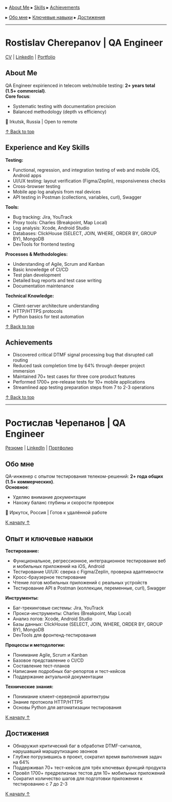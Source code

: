 <a name="table-of-contents"></a> ▸ [About Me](#about-me) ▸ [Skills](#skills) ▸ [Achievements](#achievements)
 
<a name="содержание"></a> ▸ [Обо мне](#обо-мне) ▸ [Ключевые навыки](#ключевые-навыки) ▸ [Достижения](#достижения)  

---

<!-- English version -->
# Rostislav Cherepanov | QA Engineer

[CV](https://drive.google.com/file/d/12Ns-pdOya-e8vJmFqP4o6U9v_lbKxF6h/view?usp=sharing) | [LinkedIn](https://www.linkedin.com/in/webcheriff) | [Portfolio](https://github.com/webcheriff/portfolio/blob/main/Portfolio%20(EN).md)

<a name="about-me"></a>
## About Me
QA Engineer expirienced in telecom web/mobile testing: **2+ years total (1.5+ commercial)**.  
**Core focus**:  
- Systematic testing with documentation precision  
- Balanced methodology (depth vs efficiency)  

📍 Irkutsk, Russia | Open to remote

[↑ Back to top](#table-of-contents)

<a name="skills"></a>
## Experience and Key Skills

**Testing:**
- Functional, regression, and integration testing of web and mobile iOS, Android apps
- UI/UX testing: layout verification (Figma/Zeplin), responsiveness checks
- Cross-browser testing
- Mobile app log analysis from real devices
- API testing in Postman (collections, variables, curl), Swagger

**Tools:**
- Bug tracking: Jira, YouTrack
- Proxy tools: Charles (Breakpoint, Map Local)
- Log analysis: Xcode, Android Studio
- Databases: ClickHouse (SELECT, JOIN, WHERE, ORDER BY, GROUP BY), MongoDB
- DevTools for frontend testing

**Processes & Methodologies:**
- Understanding of Agile, Scrum and Kanban
- Basic knowledge of CI/CD
- Test plan development
- Detailed bug reports and test case writing
- Documentation maintenance

**Technical Knowledge:**
- Client-server architecture understanding
- HTTP/HTTPS protocols
- Python basics for test automation

[↑ Back to top](#table-of-contents)

<a name="achievements"></a>
## Achievements
- Discovered critical DTMF signal processing bug that disrupted call routing
- Reduced task completion time by 64% through deeper project immersion
- Maintained 70+ test cases for three core product features
- Performed 1700+ pre-release tests for 10+ mobile applications
- Streamlined app testing preparation steps from 7 to 2-3 operations

[↑ Back to top](#table-of-contents)

---

<!-- Русская версия -->
# Ростислав Черепанов | QA Engineer

[Резюме](https://drive.google.com/file/d/12-Gcdn7j5O4QI_HwftZ_DWtRbdJhV8RD/view?usp=sharing) | [LinkedIn](https://www.linkedin.com/in/webcheriff) | [Портфолио](https://github.com/webcheriff/portfolio/blob/main/Portfolio%20(RU).md)

<a name="обо-мне"></a>
## Обо мне
QA-инженер с опытом тестирования телеком-решений: **2+ года общих (1.5+ коммерческих)**.  
**Основное**:  
- Уделяю внимание документации  
- Нахожу баланс глубины и скорости проверок  

📍 Иркутск, Россия | Готов к удалённой работе

[К началу ↑](#содержание)

<a name="ключевые-навыки"></a>
## Опыт и ключевые навыки

**Тестирование:**
- Функциональное, регрессионное, интеграционное тестирование веб и мобильных приложений на iOS, Android
- Тестирование UI/UX: сверка с Figma/Zeplin, проверка адаптивности
- Кросс-браузерное тестирование
- Чтение логов мобильных приложений с реальных устройств
- Тестирование API в Postman (коллекции, переменные, curl), Swagger

**Инструменты:**
- Баг-трекинговые системы: Jira, YouTrack
- Прокси-инструменты: Charles (Breakpoint, Map Local)
- Анализ логов: Xcode, Android Studio
- Базы данных: ClickHouse (SELECT, JOIN, WHERE, ORDER BY, GROUP BY), MongoDB
- DevTools для фронтенд-тестирования

**Процессы и методологии:**
- Понимание Agile, Scrum и Kanban
- Базовое представление о CI/CD
- Составление тест-планов
- Написание подробных баг-репортов и тест-кейсов
- Поддержание актуальной документации

**Технические знания:**
- Понимание клиент-серверной архитектуры
- Знание протокола HTTP/HTTPS
- Основы Python для автоматизации тестирования

[К началу ↑](#содержание)

<a name="достижения"></a>
## Достижения
- Обнаружил критический баг в обработке DTMF-сигналов, нарушавший маршрутизацию звонков
- Глубже погрузившись в проект, сократил время выполнения задач на 64% 
- Поддерживал 70+ тест-кейсов для трёх ключевых функций продукта
- Провёл 1700+ предрелизных тестов для 10+ мобильных приложений
- Сократил количество шагов для подготовки приложения к тестированию с 7 до 2-3

[К началу ↑](#содержание)
